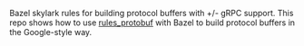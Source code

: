 Bazel skylark rules for building protocol buffers with +/- gRPC
support.  This repo shows how to
use [rules_protobuf](https://github.com/pubref/rules_protobuf) with
Bazel to build protocol buffers in the Google-style way.
